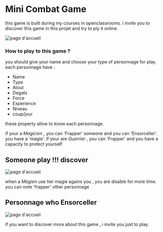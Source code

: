 # Mini Combat Game
this game is built during my courses in openclassrooms.
i invite you to discover this game in this projet and try to ply it online.

![page d'accueil](https://github.com/nejostar/mini-combat-game/blob/master/asset/image/home.jpg)

### How to play to this game ?
you should give your name and choose your type of personnage for play.
each personnage have :
* Name
* Type
* Atout
* Degats
* Force
* Experience
* Niveau
* coup/jour

these property allow to know each personnage.

if your a *Magicien* , you can 'Frapper' someone and you can 'Ensorceller'. you have a 'magie'.
if your are *Guerrier* , you can 'Frapper' and you have a capacity to protect yourself 

## Someone play !!! discover
![page d'accueil](https://github.com/nejostar/mini-combat-game/blob/master/asset/image/user1.png)

when a *Magien* use her magie agains you , you are disable for more time.
you can note 'frapper' other personnage

## Personnage who **Ensorceller**
![page d'accueil](https://github.com/nejostar/mini-combat-game/blob/master/asset/image/user3.png)


if you want to discover more about this game , i invite you just to play.
